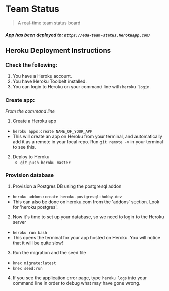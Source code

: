 # Team Status

> A real-time team status board


##### App has been deployed to: `https://eda-team-status.herokuapp.com/`


## Heroku Deployment Instructions

### Check the following:

1. You have a Heroku account.
2. You have Heroku Toolbelt installed.
3. You can login to Heroku on your command line with `heroku login`.

### Create app:

*From the command line*

1. Create a Heroku app
  - `heroku apps:create NAME_OF_YOUR_APP`
  - This will create an app on Heroku from your terminal, and automatically add it as a remote in your local repo. Run `git remote -v` in your terminal to see this.

2. Deploy to Heroku
    - `git push heroku master`

### Provision database

1. Provision a Postgres DB using the postgresql addon
  - `heroku addons:create heroku-postgresql:hobby-dev`
  - This can also be done on heroku.com from the 'addons' section. Look for 'heroku postgres'.

2. Now it's time to set up your database, so we need to login to the Heroku server
  - `heroku run bash`
  - This opens the terminal for your app hosted on Heroku. You will notice that it will be quite slow!

3. Run the migration and the seed file
  - `knex migrate:latest`
  - `knex seed:run`

4. If you see the application error page, type `heroku logs` into your command line in order to debug what may have gone wrong.
